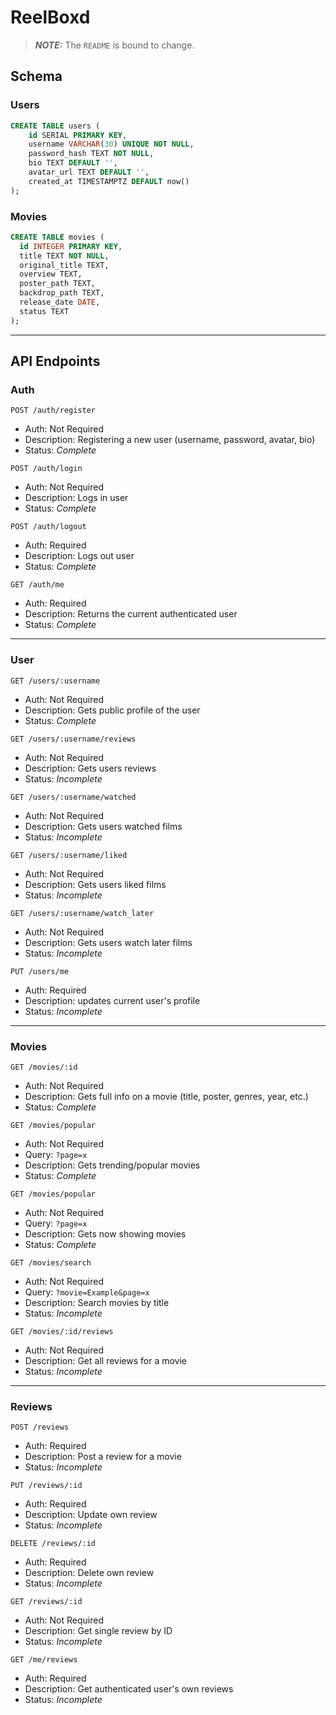 # ReelBoxd

> **_NOTE:_** The `README` is bound to change.

## Schema

### Users

```sql
CREATE TABLE users (
    id SERIAL PRIMARY KEY,
    username VARCHAR(30) UNIQUE NOT NULL,
    password_hash TEXT NOT NULL,
    bio TEXT DEFAULT '',
    avatar_url TEXT DEFAULT '',
    created_at TIMESTAMPTZ DEFAULT now()
);
```

### Movies

```sql
CREATE TABLE movies (
  id INTEGER PRIMARY KEY,
  title TEXT NOT NULL,
  original_title TEXT,
  overview TEXT,
  poster_path TEXT,
  backdrop_path TEXT,
  release_date DATE,
  status TEXT
);
```

---

## API Endpoints

### Auth

`POST /auth/register`

- Auth: Not Required
- Description: Registering a new user (username, password, avatar, bio)
- Status: _Complete_

`POST /auth/login`

- Auth: Not Required
- Description: Logs in user
- Status: _Complete_

`POST /auth/logout`

- Auth: Required
- Description: Logs out user
- Status: _Complete_

`GET /auth/me`

- Auth: Required
- Description: Returns the current authenticated user
- Status: _Complete_

---

### User

`GET /users/:username`

- Auth: Not Required
- Description: Gets public profile of the user
- Status: _Complete_

`GET /users/:username/reviews`

- Auth: Not Required
- Description: Gets users reviews
- Status: _Incomplete_

`GET /users/:username/watched`

- Auth: Not Required
- Description: Gets users watched films
- Status: _Incomplete_

`GET /users/:username/liked`

- Auth: Not Required
- Description: Gets users liked films
- Status: _Incomplete_

`GET /users/:username/watch_later`

- Auth: Not Required
- Description: Gets users watch later films
- Status: _Incomplete_

`PUT /users/me`

- Auth: Required
- Description: updates current user's profile
- Status: _Incomplete_

---

### Movies

`GET /movies/:id`

- Auth: Not Required
- Description: Gets full info on a movie (title, poster, genres, year, etc.)
- Status: _Complete_

`GET /movies/popular`

- Auth: Not Required
- Query: `?page=x`
- Description: Gets trending/popular movies
- Status: _Complete_

`GET /movies/popular`

- Auth: Not Required
- Query: `?page=x`
- Description: Gets now showing movies
- Status: _Complete_

`GET /movies/search`

- Auth: Not Required
- Query: `?movie=Example&page=x`
- Description: Search movies by title
- Status: _Incomplete_

`GET /movies/:id/reviews`

- Auth: Not Required
- Description: Get all reviews for a movie
- Status: _Incomplete_

---

### Reviews

`POST /reviews`

- Auth: Required
- Description: Post a review for a movie
- Status: _Incomplete_

`PUT /reviews/:id`

- Auth: Required
- Description: Update own review
- Status: _Incomplete_

`DELETE /reviews/:id`

- Auth: Required
- Description: Delete own review
- Status: _Incomplete_

`GET /reviews/:id`

- Auth: Not Required
- Description: Get single review by ID
- Status: _Incomplete_

`GET /me/reviews`

- Auth: Required
- Description: Get authenticated user's own reviews
- Status: _Incomplete_

